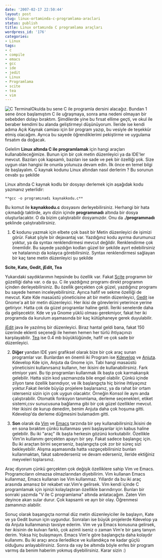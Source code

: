 ```yaml
---
date: '2007-02-17 22:50:44'
layout: post
slug: linux-ortaminda-c-programlama-araclari
status: publish
title: Linux ortamında C programlama araçları
wordpress_id: '176'
categories:
- Linux
tags:
- c
- compile
- emacs
- gcc
- ide
- jedit
- Linux
- Programlama
- scite
- tea
- vim
---
```


![C Terminal](http://blog.arsln.org/image/cprogterminal.jpg)Okulda bu sene C ile programla dersini alacağız. Bundan 1 sene önce başlamıştım C ile uğraşmaya, sonra ama nedeni olmayan bir sebebden dolayı bıraktım. Şimdilerde yine bu fırsat ellime geçti, ve okul ile beraber kendimi bu alanda geliştirmeyi düşünüyorum. İleride ise kendi adıma Açık Kaynak camiası için bir program yazıp, bu vesiyle de teşekkür etmiş olacağım. Ayrıca bu sayede öğrendiklerimi pekiştirme ve uygulama fırsatım  da doğacak.

Gelelim **Linux altında C ile programlamak** için hangi araçları kullanabileceğimize. Bunun için bir çok metin düzenleyici ya da IDE'ler mevcut.  Bazıları çok kapsamlı, bazıları ise sade ve pek bir özelliği yok. Size uygun olan hangisi ile onunla yolunuza devam edin. İlk önce en temel bilgi ile başlayalım. C kaynak kodunu Linux altından nasıl derlerim ? Bu sorunun cevabı şu şekilde



Linux altında C kaynak kodlu bir dosyayı derlemek için aşağıdak kodu yazmanız yeterlidir:

`**gcc -o programınadı kaynakkodu.c**`
  


Bu komut ile **kaynakkodu.c** dosyasını derleyebilirsiniz. Herhangi bir hata çıkmadığı taktirde, aynı dizin içinde **programınadı** altında bir dosya oluşturlacaktır. O da bizim çalıştırabilir dosyamızdır. Onu da **./programınadı** şeklinde çalıştırabilirsiniz.



	
  1. **C** kodunu yazmak için elbete çok basit bir Metin düzenleyici de işimizi görür. Fakat şöyle bir dejavantaj var.  Yazdığınız kodu ayırma durumunuz yoktur, ya da syntax renklendirmesi mevcut değildir. Renklendirme çok önemlidir. Bu sayede yazdığın kodları güzel bir şekilde ayırt edebilirsiniz ve hatalarınızı da kolayca görebilirsiniz. Syntax renklendirmesi sağlayan bir kaç tane metin düzenleyici şu şekilde

  

**Scite, Kate, Gedit, jEdit, Tea**
  

Yukarıdaki saydıklarımın hepsinde bu özellik var. Fakat [Scite](http://scintilla.sourceforge.net/) programın bir güzelliği daha var. o da şu. C ile yazdığınız programı direkt programın içinden derleyebilirsiniz. Bu özellik gerçekten çok güzel, yazdığınız programı bu sayede hemen inceleyebilirsiniz. Ayrıca hafif ve sekme özelliği de mevcut. Kate Kde masaüstü yöneticisine ait bir metin düzenleyici, [Gedit](http://www.gnome.org/projects/gedit/) ise Gnome'a ait bir metin düzenleyici. Her ikisi de görevlerini yeterince yerine getiriyor. Hatta çok da güzel programlar haline geldi. İleriki senelerde daha da gelişecektir. Kde ve ya Gnome yüklü olması gerekmiyor, fakat her iki programda da kurulum aşamasında bir kaç kütüphaneye gerek duyulabilir.

[jEdit](http://www.jedit.org/) java ile yazılmış bir düzenleyici. Biraz hantal geldi bana, fakat 150 üzerinde eklenti seçeneği ile hemen hemen her türlü ihtiyaçınızı karşılayabilir. [Tea](http://tea-editor.sourceforge.net/) ise 0.4 mb büyüklüğünde, hafif ve çok sade bir düzenleyici.



	
  2. **Diğer** yandan IDE yani grafiksel olarak bize bir çok araç sunan programlar var. Bunlardan en önemli iki Program ise [Kdevelop](http://www.kdevelop.org/) ve [Anjuta](http://http://anjuta.sourceforge.net/). Kdevelop Kde için, Anjuta da Gnome için. Tabi hangi masaüstü yöneticisini kullanırsanız kullanın, her ikisini de kullanabilirsiniz. Fark etmiyor yani. Bu tip programları kullanmak ilk başta çok karmakarışık gelebilir. Hatta sizin kod yazmanızda bile engel olabilir. Çünkü içinde zilyon tane özellik barındıyor, ve ilk başlangıçta hiç birine ihtiyaçınız yoktur.Fakat ileride büyüp projelere başlarsanız, ya da rahat bir ortam isterseniz sizin için çok uygun olacaktır. Örneğin Konsol ile aynı anda çalıştırabilir. Otomatik fonksyon tanımlama, derleme seçenekleri, etiket sistemi,csv sunucusuna bağlanma gibi bir çok güzel özellikler mevcut. Her ikisini de kurup denedim, benim Anjuta daha çok hoşuma gitti. Kdevelop'da derleme düğmesini bulamadım gitti.


  

	
  3. **Son** olarak da [Vim](http://www.vim.org/) ve [Emacs](http://www.gnu.org/software/emacs/) tarzında bir şey kullanabilirsiniz.İkisini de en sona bıraktım çünkü kullanması yeni başlayanlar için kabus haline gelebilir. Bu iki "araç" ilk başta herkesin gözünü korkutabilir. Özellikle Vim'in kullanımı gerçekten apayrı bir şey. Fakat sadece başlangıç için. Bu iki araçtan birini seçerseniz, başlangıçta çok zor bir süreç sizi bekleyebilir. Alışma aşamasında hatta vazgeçebilirsiniz bunları kullanmaktan, fakat sabrederseniz ve devam ederseniz, ileride ektiğiniz meyveleri toplarsınız.

Araç diyorum çünkü gerçekten çok değişik özelliklere sahip Vim ve Emacs. Programcıların olmazsa olmazlarından diyebilirim. Vim kullanan Emacs kullanmaz, Emacs kullanan ise Vim kullanmaz. Yıllardır da bu iki araç arasında amansız bir rekabet var.Vim'e gelirsek. Vim kendi içinde C programlamak için işinizi kolaylaştıran özellikle barındırıyor. Bunları bir sonraki yazımda "V ile C programlama" altında anlatacağım. Zaten Vim deyince akan sular durur. Çok kapsamlı ve ayrı bir olay. Öğrenmesi zamanınızı alabilir.




Sonuç olarak başangıçta normal düz metin düzenleyiciler ile başlayın, Kate ve ya Gedit bunun için uygundur. Sonraları ise büyük projelerde Kdevelop ya da Anjuta kullanmanızı tavsiye ederim. Vim ve ya Emacs konusuna gelirsek, her ikisinin de kulvarı farklı, çok azimli iseniz o zaman Vim'e bir şanş tanıyın derim. Yoksa hiç bulaşmayın. Emacs Vim'e göre başlangıçta daha kolaydır kullanımı. Bu iki araçı anca  ilerledikce ve kullandıkça ne kadar güçlü olduğunu anlayabilirsiniz. Sonra da vay be altımda böyle enfes bir program varmış da benim haberim yokmuş diyebilirsiniz. Karar sizin :)
